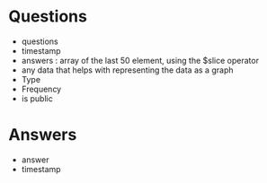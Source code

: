# Questions
- questions
- timestamp
- answers : array of the last 50 element, using the $slice operator
- any data that helps with representing the data as a graph
- Type
- Frequency
- is public

# Answers
- answer
- timestamp